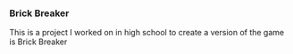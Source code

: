 ### Brick Breaker
This is a project I worked on in high school to create a version of the game is Brick Breaker
